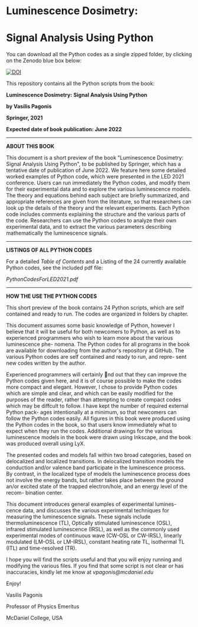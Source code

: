 # Luminescence Dosimetry:
# Signal Analysis Using Python

You can download all the Python codes as a single zipped folder, by clicking on the Zenodo blue box below:

[![DOI](https://zenodo.org/badge/324629435.svg)](https://zenodo.org/badge/latestdoi/324629435)

This repository contains all the Python scripts from the book:


**Luminescence Dosimetry:**
**Signal Analysis Using Python**

**by Vasilis Pagonis**

**Springer, 2021**

**Expected date of book publication: June 2022**

__________________________________

**ABOUT THIS BOOK**

This document is a short preview of the book "Luminescence Dosimetry:
Signal Analysis Using Python", to be published by Springer, which has a tentative date of
publication of June 2022.
   We feature here some detailed worked examples of Python code, which were
presented in the LED 2021 conference. Users can run immediately the Python
codes, and modify them for their experimental data and to explore the 
various luminescence models. The theory and equations behind each subject are
briefly summarized, and appropriate references are given from the literature,
so that researchers can look up the details of the theory and the relevant
experiments. 
   Each Python code includes comments explaining the structure
and the various parts of the code. Researchers can use the Python codes to
analyze their own experimental data, and to extract the various parameters
describing mathematically the luminescence signals.

__________________________________
**LISTINGS OF ALL PYTHON CODES**

For a detailed _Table of Contents_ and a Listing of the 24 currently available Python codes, see the included pdf file:

_PythonCodesForLED2021.pdf_

__________________________________
**HOW THE USE THE PYTHON CODES**

This short preview of the book contains 24 Python scripts, which are self contained and ready to run. 
The codes are organized in folders by chapter.

This document assumes some basic knowledge of Python, however I believe
that it will be useful for both newcomers to Python, as well as to experienced
programmers who wish to learn more about the various luminescence phe-
nomena. The Python codes for all programs in the book are available for
downloading from the author's repository at GitHub.
The various Python codes are self contained and ready to run, and repre-
sent new codes written by the author.

Experienced programmers will certainly nd out that they can improve
the Python codes given here, and it is of course possible to make the codes
more compact and elegant. However, I chose to provide Python codes which
are simple and clear, and which can be easily modified for the purposes of
the reader, rather than attempting to create compact codes which may be
diffcult to follow. I have kept the number of required external Python pack-
ages intentionally at a minimum, so that newcomers can follow the Python
codes easily. All figures in this book were produced using the Python codes
in the book, so that users know immediately what to expect when they run
the codes. Additional drawings for the various luminescence models in the
book were drawn using Inkscape, and the book was produced overall using
LyX.

The presented codes and models fall within two broad categories, based
on delocalized and localized transitions. In delocalized transition models the
conduction and/or valence band participate in the luminescence process. By
contrast, in the localized type of models the luminescence process does not
involve the energy bands, but rather takes place between the ground an/or
excited state of the trapped electron/hole, and an energy level of the recom-
bination center.

This document introduces general examples of experimental lumines-
cence data, and discusses the various experimental techniques for measuring
the luminescence signals. These signals include thermoluminescence (TL),
Optically stimulated luminescence (OSL), infrared stimulated luminescence
(IRSL), as well as the commonly used experimental modes of continuous
wave (CW-OSL or CW-IRSL), linearly modulated (LM-OSL or LM-IRSL),
constant heating rate TL, isothermal TL (ITL) and time-resolved (TR).

I hope you will find the scripts useful and that you will enjoy running and modifying the various files.
If you find that some script is not clear or has inaccuracies, kindly let me know at
_vpagonis@mcdaniel.edu_

Enjoy!

Vasilis Pagonis

Professor of Physics Emeritus

McDaniel College, USA
